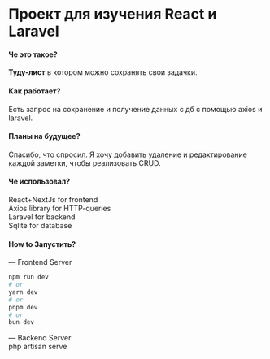 # Проект для изучения React и Laravel

#### Че это такое?
**Туду-лист** в котором можно сохранять свои задачки.

#### Как работает?
Есть запрос на сохранение и получение данных с дб с помощью axios и laravel.

#### Планы на будущее?
Спасибо, что спросил. Я хочу добавить удаление и редактирование каждой заметки, чтобы реализовать CRUD.

#### Че использовал?

React+NextJs for frontend <br/>
Axios library for HTTP-queries <br/>
Laravel for backend <br/>
Sqlite for database <br/>

#### How to Запустить?

— Frontend Server 

```bash
npm run dev
# or
yarn dev
# or
pnpm dev
# or
bun dev
```

— Backend Server <br/>
php artisan serve

